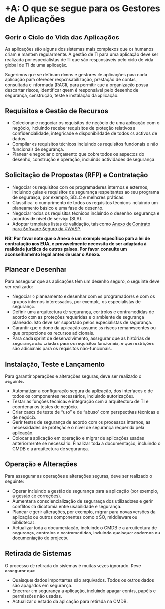# +A: O que se segue para os Gestores de Aplicações

## Gerir o Ciclo de Vida das Aplicações

As aplicações são alguns dos sistemas mais complexos que os humanos criam e mantêm regularmente. A gestão de TI para uma aplicação deve ser realizada por especialistas de TI que são responsáveis pelo ciclo de vida global de TI de uma aplicação.

Sugerimos que se definam donos e gestores de aplicações para cada aplicação para oferecer responsabilização, prestação de contas, consultada e informada (RACI), para permitir que a organização possa descartar riscos, identificar quem é responsável pelo desenho de segurança, construção, teste e instalação da aplicação.

## Requisitos e Gestão de Recursos

* Colecionar e negociar os requisitos de negócio de uma aplicação com o negócio, incluindo receber requisitos de proteção relativos a confidencialidade, integridade e disponibilidade de todos os activos de dados.
* Compilar os requisitos técnicos incluindo os requisitos funcionais e não funcionais de segurança.
* Planear e negociar o orçamento que cobre todos os aspectos do desenho, construção e operação, incluindo actividades de segurança.

## Solicitação de Propostas (RFP) e Contratação

* Negociar os requisitos com os programadores internos e externos, incluindo guias e requisitos de segurança respeitantes ao seu programa de segurança, por exemplo, SDLC e melhores práticas.
* Classificar o cumprimento de todos os requisitos técnicos incluindo um planeamento básico e uma fase de desenho.
* Negociar todos os requisitos técnicos incluindo o desenho, segurança e acordos de nível de serviço (SLA).
* Adoptar templates listas de validação, tais como [Anexo de Contrato para Software Seguro da OWASP][1].

**NB: Por favor note que o Anexo é um exemplo específico para a lei de contratação nos EUA, e provavelmente necessita de ser adaptada à realidade jurídica de outros países. Por favor, consulte um aconselhamento legal antes de usar o Anexo.**

## Planear e Desenhar

Para assegurar que as aplicações têm um desenho seguro, o seguinte deve ser realizado:
* Negociar o planeamento e desenhar com os programadores e com os grupos internos interessados, por exemplo, os especialistas de segurança.
* Definir uma arquitectura de segurança, controlos e contramedidas de acordo com as proteções requeridas e o ambiente de segurança planeado. Isto deve ser suportado pelos especialistas de segurança.
* Garantir que o dono da aplicação assume os riscos remanescentes ou que proporcione os recursos adicionais.
* Para cada sprint de desenvolvimento, assegurar que as histórias de segurança são criadas para os requisitos funcionais, e que restrições são adicionais para os requisitos não-funcionais.

## Instalação, Teste e Lançamento

Para garantir operações e alterações seguras, deve ser realizado o seguinte:
* Automatizar a configuração segura da aplicação, dos interfaces e de todos os componentes necessários, incluindo autorizações.
* Testar as funções técnicas e integração com a arquitectura de TI e coordenar os testes de negócio.
* Criar casos de teste de “uso” e de “abuso” com perspectivas técnicas e de negócio.
* Gerir testes de segurança de acordo com os processos internos, as necessidades de proteção e o nível de segurança requerido pela aplicação.
* Colocar a aplicação em operação e migrar de aplicações usadas anteriormente se necessário.
Finalizar toda a documentação, incluindo o CMDB e a arquitectura de segurança.

## Operação e Alterações

Para assegurar as operações e alterações seguras, deve ser realizado o seguinte:
* Operar incluindo a gestão de segurança para a aplicação (por exemplo, a gestão de correções).
* Aumentar a consciencialização de segurança dos utilizadores e gerir conflitos da dicotomia entre usabilidade e segurança.
* Planear e gerir alterações, por exemplo, migrar para novas versões da aplicação ou outros componentes como o SO, middleware ou bibliotecas.
* Actualizar toda a documentação, incluindo o CMDB e a arquitectura de segurança, controlos e contramedidas, incluindo quaisquer cadernos ou documentação de projecto.

## Retirada de Sistemas 

O processo de retirada do sistemas é muitas vezes ignorado. Deve assegurar que:
* Quaisquer dados importantes são arquivados. Todos os outros dados são apagados em segurança.
* Encerrar em segurança a aplicação, incluindo apagar contas, papéis e permissões não usadas.
* Actualizar o estado da aplicação para retirada na CMDB.

[1]:	https://www.owasp.org/index.php/OWASP_Secure_Software_Contract_Annex